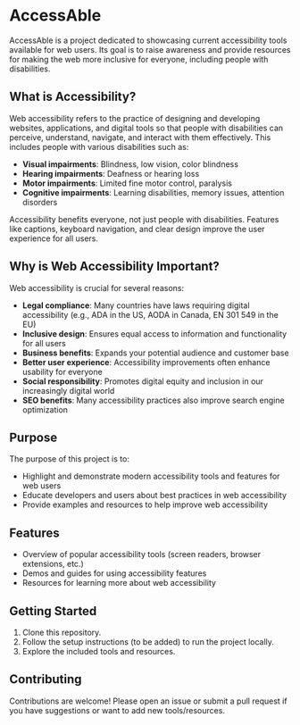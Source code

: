 # AccessAble

AccessAble is a project dedicated to showcasing current accessibility tools available for web users. Its goal is to raise awareness and provide resources for making the web more inclusive for everyone, including people with disabilities.

## What is Accessibility?

Web accessibility refers to the practice of designing and developing websites, applications, and digital tools so that people with disabilities can perceive, understand, navigate, and interact with them effectively. This includes people with various disabilities such as:

- **Visual impairments**: Blindness, low vision, color blindness
- **Hearing impairments**: Deafness or hearing loss
- **Motor impairments**: Limited fine motor control, paralysis
- **Cognitive impairments**: Learning disabilities, memory issues, attention disorders

Accessibility benefits everyone, not just people with disabilities. Features like captions, keyboard navigation, and clear design improve the user experience for all users.

## Why is Web Accessibility Important?

Web accessibility is crucial for several reasons:

- **Legal compliance**: Many countries have laws requiring digital accessibility (e.g., ADA in the US, AODA in Canada, EN 301 549 in the EU)
- **Inclusive design**: Ensures equal access to information and functionality for all users
- **Business benefits**: Expands your potential audience and customer base
- **Better user experience**: Accessibility improvements often enhance usability for everyone
- **Social responsibility**: Promotes digital equity and inclusion in our increasingly digital world
- **SEO benefits**: Many accessibility practices also improve search engine optimization

## Purpose

The purpose of this project is to:

- Highlight and demonstrate modern accessibility tools and features for web users
- Educate developers and users about best practices in web accessibility
- Provide examples and resources to help improve web accessibility

## Features

- Overview of popular accessibility tools (screen readers, browser extensions, etc.)
- Demos and guides for using accessibility features
- Resources for learning more about web accessibility

## Getting Started

1. Clone this repository.
2. Follow the setup instructions (to be added) to run the project locally.
3. Explore the included tools and resources.

## Contributing

Contributions are welcome! Please open an issue or submit a pull request if you have suggestions or want to add new tools/resources.
